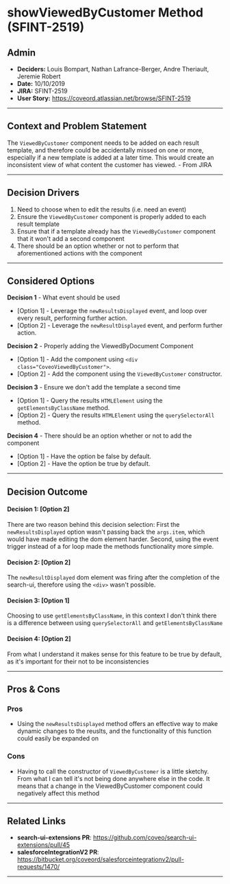# showViewedByCustomer Method (SFINT-2519)

## Admin

-   **Deciders:** Louis Bompart, Nathan Lafrance-Berger, Andre Theriault, Jeremie Robert
-   **Date:** 10/10/2019
-   **JIRA:** SFINT-2519
-   **User Story:** https://coveord.atlassian.net/browse/SFINT-2519

---

## Context and Problem Statement

<!-- Quick 2-3 sentence background of the User Story -->

The `ViewedByCustomer` component needs to be added on each result template, and therefore could be accidentally missed on one or more, especially if a new template is added at a later time. This would create an inconsistent view of what content the customer has viewed. - From JIRA

---

## Decision Drivers <!-- optional -->

<!-- Number these so that they are easier to reference in the following section -->

1. Need to choose when to edit the results (i.e. need an event)
1. Ensure the `ViewedByCustomer` component is properly added to each result template
1. Ensure that if a template already has the `ViewedByCustomer` component that it won't add a second component
1. There should be an option whether or not to perform that aforementioned actions with the component

---

## Considered Options

<!-- Give some options regarding the decision drivers mentions in the previous section -->

**Decision 1** - What event should be used

-   [Option 1] - Leverage the `newResultsDisplayed` event, and loop over every result, performing further action.
-   [Option 2] - Leverage the `newResultDisplayed` event, and perform further action.

**Decision 2** - Properly adding the ViewedByDocument Component

-   [Option 1] - Add the component using `<div class="CoveoViewedByCustomer">`.
-   [Option 2] - Add the component using the `ViewedByCustomer` constructor.

**Decision 3** - Ensure we don't add the template a second time

-   [Option 1] - Query the results `HTMLElement` using the `getElementsByClassName` method.
-   [Option 2] - Query the results `HTMLElement` using the `querySelectorAll` method.

**Decision 4** - There should be an option whether or not to add the component

-   [Option 1] - Have the option be false by default.
-   [Option 2] - Have the option be true by default.

---

## Decision Outcome

#### Decision 1: [Option 2]

There are two reason behind this decision selection: First the `newResultsDisplayed` option wasn't passing back the `args.item`, which would have made editing the dom element harder. Second, using the event trigger instead of a for loop made the methods functionality more simple.

#### Decision 2: [Option 2]

The `newResultDisplayed` dom element was firing after the completion of the search-ui, therefore using the `<div>` wasn't possible.

#### Decision 3: [Option 1]

Choosing to use `getElementsByClassName`, in this context I don't think there is a difference between using `querySelectorAll` and `getElementsByClassName`

#### Decision 4: [Option 2]

From what I understand it makes sense for this feature to be true by default, as it's important for their not to be inconsistencies

---

## Pros & Cons

### Pros

-   Using the `newResultsDisplayed` method offers an effective way to make dynamic changes to the reuslts, and the functionality of this function could easily be expanded on

### Cons

-   Having to call the constructor of `ViewedByCustomer` is a little sketchy. From what I can tell it's not being done anywhere else in the code. It means that a change in the ViewedByCustomer component could negatively affect this method

---

## Related Links

-   **search-ui-extensions PR**: https://github.com/coveo/search-ui-extensions/pull/45
-   **salesforceIntegrationV2 PR**: https://bitbucket.org/coveord/salesforceintegrationv2/pull-requests/1470/

---
